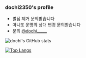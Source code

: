### dochi2350's profile
- 벌점 제거 문의받습니다
- 마니또 운명의 상대 변경 문의받습니다
- 문의 <a href="https://www.instagram.com/dochi_____">@dochi_____</a>

![dochi's GitHub stats](https://github-readme-stats.vercel.app/api?username=dochi2350&show_icons=true&theme=tokyonight)

[![Top Langs](https://github-readme-stats.vercel.app/api/top-langs/?username=dochi2350&theme=tokyonight&layout=compact)](https://github.com/anuraghazra/github-readme-stats)
